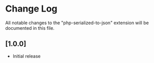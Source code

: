 # Change Log

All notable changes to the "php-serialized-to-json" extension will be documented in this file.

## [1.0.0]

- Initial release